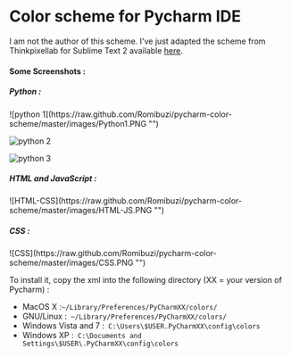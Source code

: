 Color scheme for Pycharm IDE
====================

I am not the author of this scheme.
I've just adapted the scheme from Thinkpixellab for Sublime Text 2 available <a href="https://github.com/thinkpixellab/flatland">
here</a>.

<h4>Some Screenshots : </h4>

<h5>Python : </h5>
![python 1](https://raw.github.com/Romibuzi/pycharm-color-scheme/master/images/Python1.PNG "")

![python 2](https://raw.github.com/Romibuzi/pycharm-color-scheme/master/images/Python2.PNG "")

![python 3](https://raw.github.com/Romibuzi/pycharm-color-scheme/master/images/Python3.PNG "")

<h5>HTML and JavaScript :</h5>
![HTML-CSS](https://raw.github.com/Romibuzi/pycharm-color-scheme/master/images/HTML-JS.PNG "")

<h5>CSS : </h5>
![CSS](https://raw.github.com/Romibuzi/pycharm-color-scheme/master/images/CSS.PNG "")

To install it, copy the xml into the following directory (XX = your version of Pycharm) :

<ul>
<li>MacOS X :<code>~/Library/Preferences/PyCharmXX/colors/</code></li>
<li>GNU/Linux :<code> ~/Library/Preferences/PyCharmXX/colors/</code></li>
<li>Windows Vista and 7 :<code> C:\Users\$USER.PyCharmXX\config\colors</code></li>
<li>Windows XP :<code> C:\Documents and Settings\$USER\.PyCharmXX\config\colors</code></li>
<ul>
